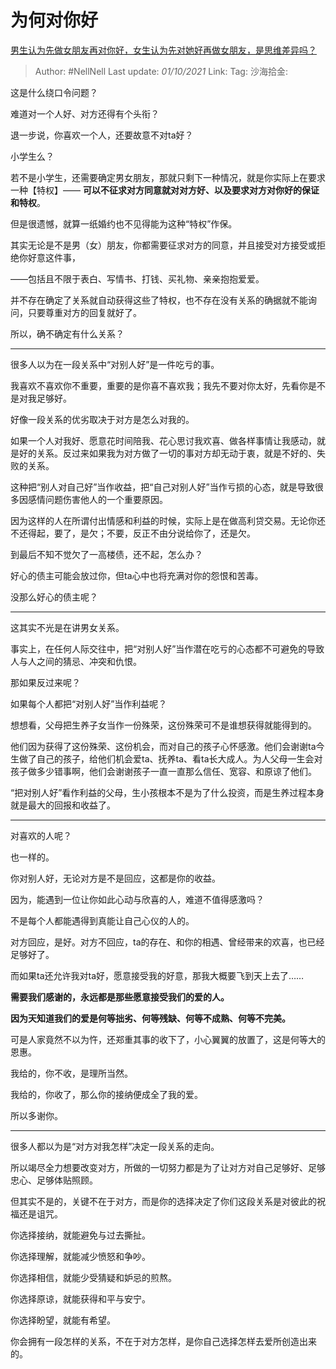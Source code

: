 # 为何对你好
[男生认为先做女朋友再对你好，女生认为先对她好再做女朋友，是思维差异吗？](https://www.zhihu.com/question/456831567/answer/1866301548)

> Author: #NellNell
> Last update: *01/10/2021*
> Link:
> Tag:
> 沙海拾金:

这是什么绕口令问题？

难道对一个人好、对方还得有个头衔？

退一步说，你喜欢一个人，还要故意不对ta好？

小学生么？

若不是小学生，还需要确定男女朋友，那就只剩下一种情况，就是你实际上在要求一种【特权】—— **可以不征求对方同意就对对方好、以及要求对方对你好的保证和特权**。

但是很遗憾，就算一纸婚约也不见得能为这种“特权”作保。

其实无论是不是男（女）朋友，你都需要征求对方的同意，并且接受对方接受或拒绝你好意这件事，

——包括且不限于表白、写情书、打钱、买礼物、亲亲抱抱爱爱。

并不存在确定了关系就自动获得这些了特权，也不存在没有关系的确据就不能询问，只要尊重对方的回复就好了。

所以，确不确定有什么关系？

---

很多人以为在一段关系中“对别人好”是一件吃亏的事。

我喜欢不喜欢你不重要，重要的是你喜不喜欢我；我先不要对你太好，先看你是不是对我足够好。

好像一段关系的优劣取决于对方是怎么对我的。

如果一个人对我好、愿意花时间陪我、花心思讨我欢喜、做各样事情让我感动，就是好的关系。反过来如果我为对方做了一切的事对方却无动于衷，就是不好的、失败的关系。

这种把“别人对自己好”当作收益，把“自己对别人好”当作亏损的心态，就是导致很多因感情问题伤害他人的一个重要原因。

因为这样的人在所谓付出情感和利益的时候，实际上是在做高利贷交易。无论你还不还得起，要了，是欠；不要，反正不由分说给你了，还是欠。

到最后不知不觉欠了一高楼债，还不起，怎么办？

好心的债主可能会放过你，但ta心中也将充满对你的怨恨和苦毒。

没那么好心的债主呢？

---

这其实不光是在讲男女关系。

事实上，在任何人际交往中，把“对别人好”当作潜在吃亏的心态都不可避免的导致人与人之间的猜忌、冲突和仇恨。

那如果反过来呢？

如果每个人都把“对别人好”当作利益呢？

想想看，父母把生养子女当作一份殊荣，这份殊荣可不是谁想获得就能得到的。

他们因为获得了这份殊荣、这份机会，而对自己的孩子心怀感激。他们会谢谢ta今生做了自己的孩子，给他们机会爱ta、抚养ta、看ta长大成人。为人父母一生会对孩子做多少错事啊，他们会谢谢孩子一直一直那么信任、宽容、和原谅了他们。

“把对别人好”看作利益的父母，生小孩根本不是为了什么投资，而是生养过程本身就是最大的回报和收益了。

---

对喜欢的人呢？

也一样的。

你对别人好，无论对方是不是回应，这都是你的收益。

因为，能遇到一位让你如此心动与欣喜的人，难道不值得感激吗？

不是每个人都能遇得到真能让自己心仪的人的。

对方回应，是好。对方不回应，ta的存在、和你的相遇、曾经带来的欢喜，也已经足够好了。

而如果ta还允许我对ta好，愿意接受我的好意，那我大概要飞到天上去了……

**需要我们感谢的，永远都是那些愿意接受我们的爱的人。**

**因为天知道我们的爱是何等拙劣、何等残缺、何等不成熟、何等不完美。**

可是人家竟然不以为忤，还郑重其事的收下了，小心翼翼的放置了，这是何等大的恩惠。

我给的，你不收，是理所当然。

我给的，你收了，那么你的接纳便成全了我的爱。

所以多谢你。

---

很多人都以为是“对方对我怎样”决定一段关系的走向。

所以竭尽全力想要改变对方，所做的一切努力都是为了让对方对自己足够好、足够忠心、足够体贴照顾。

但其实不是的，关键不在于对方，而是你的选择决定了你们这段关系是对彼此的祝福还是诅咒。

你选择接纳，就能避免与过去撕扯。

你选择理解，就能减少愤怒和争吵。

你选择相信，就能少受猜疑和妒忌的煎熬。

你选择原谅，就能获得和平与安宁。

你选择盼望，就能有希望。

你会拥有一段怎样的关系，不在于对方怎样，是你自己选择怎样去爱所创造出来的。
